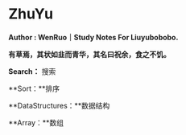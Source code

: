 # ZhuYu

**Author : WenRuo｜Study Notes For Liuyubobobo.**

**有草焉，其状如韭而青华，其名曰祝余，食之不饥。**



**Search：** 搜索

**Sort：**排序


**DataStructures：**数据结构

**Array：**数组



